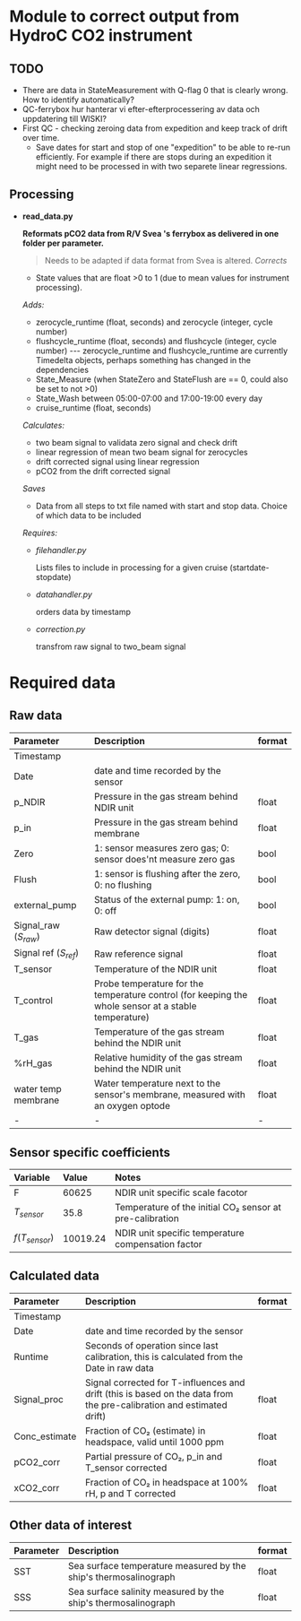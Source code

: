 # Module to correct output from HydroC CO2 instrument


## TODO

* There are data in StateMeasurement with Q-flag 0 that is clearly wrong. How to identify automatically?
* QC-ferrybox hur hanterar vi efter-efterprocessering av data och uppdatering till WISKI?
* First QC - checking zeroing data from expedition and keep track of drift over time. 
    * Save dates for start and stop of one "expedition" to be able to re-run efficiently. For example if there are stops during an expedition it might need to be processed in with two separete linear regressions. 

## Processing


- **read_data.py**

    **Reformats pCO2 data from R/V Svea 's ferrybox as delivered in one folder per parameter.**
    >Needs to be adapted if data format from Svea is altered.
    *Corrects* 

    - State values that are float >0 to 1 (due to mean values for instrument processing).

    *Adds:*

    - zerocycle_runtime (float, seconds) and zerocycle (integer, cycle number)
    - flushcycle_runtime (float, seconds) and flushcycle (integer, cycle number) --- zerocycle_runtime and flushcycle_runtime are currently Timedelta objects, perhaps something has changed in the dependencies
    - State_Measure (when StateZero and StateFlush are == 0, could also be set to not >0)
    - State_Wash between 05:00-07:00 and 17:00-19:00 every day
    - cruise_runtime (float, seconds)

    *Calculates:*

    - two beam signal to validata zero signal and check drift
    - linear regression of mean two beam signal for zerocycles
    - drift corrected signal using linear regression
    - pCO2 from the drift corrected signal

    *Saves*
    
    - Data from all steps to txt file named with start and stop data. Choice of which data to be included


    *Requires:*
    - *filehandler.py*

        Lists files to include in processing for a given cruise (startdate-stopdate)
    - *datahandler.py*

        orders data by timestamp
    - *correction.py*

        transfrom raw signal to two_beam signal


# Required data

## Raw data

| Parameter | Description | format |
| :- | :- | :- |
| Timestamp | | |
| Date | date and time recorded by the sensor |
| p_NDIR | Pressure in the gas stream behind NDIR unit | float
| p_in | Pressure in the gas stream behind membrane | float
| Zero | 1: sensor measures zero gas; 0: sensor does'nt measure zero gas | bool |
| Flush | 1: sensor is flushing after the zero, 0: no flushing | bool |
| external_pump | Status of the external pump: 1: on, 0: off | bool |
| Signal_raw ($S_{raw}$) | Raw detector signal (digits) | float
| Signal ref ($S_{ref}$) | Raw reference signal | float
| T_sensor | Temperature of the NDIR unit | float
| T_control | Probe temperature for the temperature control (for keeping the whole sensor at a stable temperature) | float
| T_gas | Temperature of the gas stream behind the NDIR unit | float
| %rH_gas | Relative humidity of the gas stream behind the NDIR unit | float
| water temp membrane | Water temperature next to the sensor's membrane, measured with an oxygen optode | float
| - | - | - |

## Sensor specific coefficients

| Variable | Value | Notes |
| :- | :- | :- |
| F |60625 | NDIR unit specific scale facotor |
| $T_{sensor}$ | 35.8 | Temperature of the initial CO₂ sensor at pre-calibration |
| $f(T_{sensor})$ | 10019.24 | NDIR unit specific temperature compensation factor |


## Calculated data

| Parameter | Description | format |
| :- | :- | :- |
| Timestamp | |
| Date | date and time recorded by the sensor |
| Runtime | Seconds of operation since last calibration, this is calculated from the Date in raw data |
| Signal_proc | Signal corrected for T-influences and drift (this is based on the data from the pre-calibration and estimated drift) | float
| Conc_estimate | Fraction of CO₂ (estimate) in headspace, valid until 1000 ppm | float
| pCO2_corr | Partial pressure of CO₂, p_in and T_sensor corrected | float
| xCO2_corr | Fraction of CO₂ in headspace at 100% rH, p and T corrected | float

## Other data of interest

| Parameter | Description | format |
| :- | :- | :- |
| SST | Sea surface temperature measured by the ship's thermosalinograph | float
| SSS | Sea surface salinity measured by the ship's thermosalinograph | float
